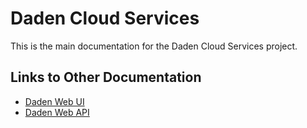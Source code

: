 # Daden Cloud Services

This is the main documentation for the Daden Cloud Services project.

## Links to Other Documentation
- [Daden Web UI](apps/frontend/daden-webUI.md)
- [Daden Web API](apps/backend/daden-webAPI.md)